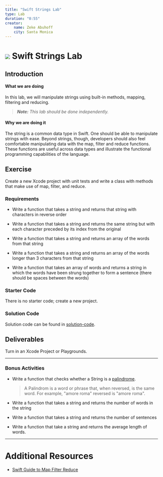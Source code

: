```yaml
---
title: "Swift Strings Lab"
type: Lab
duration: "0:55"
creator:
    name: Zeke Abuhoff
    city: Santa Monica
---
```


# ![](https://ga-dash.s3.amazonaws.com/production/assets/logo-9f88ae6c9c3871690e33280fcf557f33.png) Swift Strings Lab

## Introduction

#### What we are doing

In this lab, we will manipulate strings using built-in methods, mapping, filtering and reducing.

> ***Note:*** _This lab should be done independently._


#### Why we are doing it

The string is a common data type in Swift. One should be able to manipulate strings with ease. Beyond strings, though, developers should also feel comfortable manipulating data with the map, filter and reduce functions. These functions are useful across data types and illustrate the functional programming capabilities of the language.

## Exercise

Create a new Xcode project with unit tests and write a class with methods that make use of map, filter, and reduce.

### Requirements

+ Write a function that takes a string and returns that string with characters in reverse order

+ Write a function that takes a string and returns the same string but with each character preceded by its index from the original

+ Write a function that takes a string and returns an array of the words from that string

+ Write a function that takes a string and returns an array of the words longer than 3 characters from that string

+ Write a function that takes an array of words and returns a string in which the words have been strung together to form a sentence (there should be spaces between the words)

### Starter Code

There is no starter code; create a new project.

### Solution Code

Solution code can be found in [solution-code](solution-code).

## Deliverables

Turn in an Xcode Project or Playgrounds.


---

### Bonus Activities

+ Write a function that checks whether a String is a [palindrome](http://www.palindromelist.net/).
	> A Palindrom is a word or phrase that, when reversed, is the same word. For example, "amore roma" reversed is "amore roma".

+ Write a function that takes a string and returns the number of words in the string
+ Write a function that takes a string and returns the number of sentences
+ Write a function that take a string and returns the average length of words.

---

# Additional Resources

+ [Swift Guide to Map Filter Reduce](http://useyourloaf.com/blog/swift-guide-to-map-filter-reduce/)
